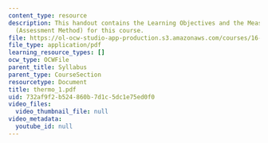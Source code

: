 ```yaml
---
content_type: resource
description: This handout contains the Learning Objectives and the Measurable Outcomes
  (Assessment Method) for this course.
file: https://ol-ocw-studio-app-production.s3.amazonaws.com/courses/16-01-unified-engineering-i-ii-iii-iv-fall-2005-spring-2006/732af9f2b524860b7d1c5dc1e75ed0f0_thermo_1.pdf
file_type: application/pdf
learning_resource_types: []
ocw_type: OCWFile
parent_title: Syllabus
parent_type: CourseSection
resourcetype: Document
title: thermo_1.pdf
uid: 732af9f2-b524-860b-7d1c-5dc1e75ed0f0
video_files:
  video_thumbnail_file: null
video_metadata:
  youtube_id: null
---
```

